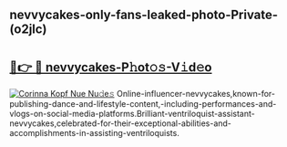 ## nevvycakes-only-fans​-leaked-photo​-Private-(o2jlc)


# <h2><a href="https://mediaupload.pro?title=nevvycakes&ref=git">🔗👉 🔴 nevvycakes-P𝚑ot𝚘𝚜-V𝚒d𝚎o</a></h2>

[![Corinna Kopf Nue Nu𝚍e𝚜](https://i.imgur.com/0qMVB7G.gif)](https://mediaupload.pro?title=nevvycakes&ref=git)
Online-influencer-nevvycakes,known-for-publishing-dance-and-lifestyle-content,-including-performances-and-vlogs-on-social-media-platforms.Brilliant-ventriloquist-assistant-nevvycakes,celebrated-for-their-exceptional-abilities-and-accomplishments-in-assisting-ventriloquists.  